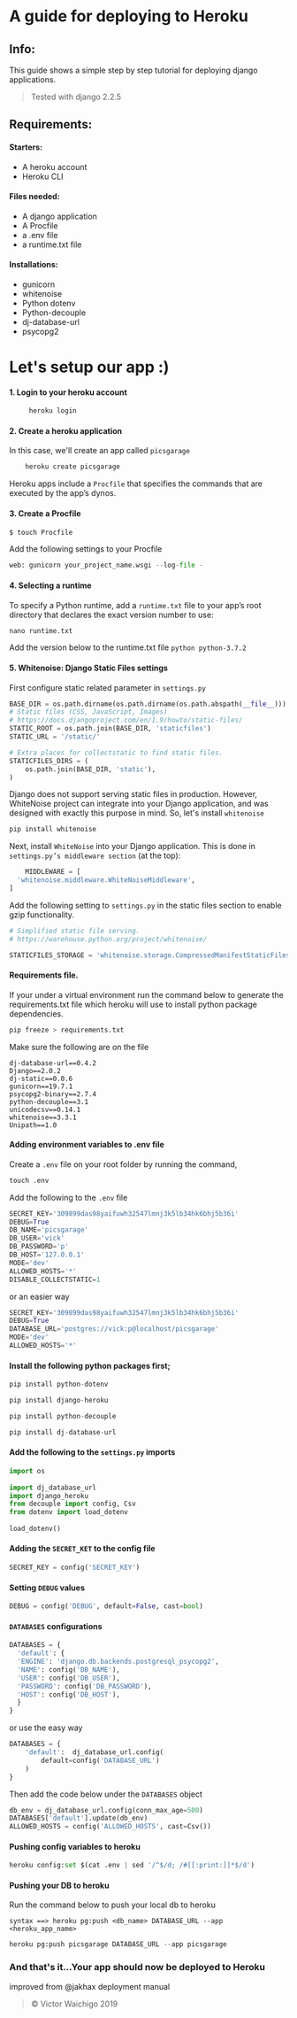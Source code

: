 # A guide for deploying to Heroku

## Info:
This guide shows a simple step by step tutorial for deploying django applications.
>Tested with django 2.2.5


## Requirements:
#### Starters:
* A heroku account
* Heroku CLI
	
#### Files needed:
* A django application
* A Procfile
* a .env file
* a runtime.txt file

#### Installations:
* gunicorn
* whitenoise
* Python dotenv
* Python-decouple
* dj-database-url
* psycopg2


# Let's setup our app :)

#### 1. Login to your heroku account
```python
	 heroku login
```

#### 2. Create a heroku application
In this case, we'll create an app called 	``picsgarage``

```python
	heroku create picsgarage
```
 Heroku apps include a `Procfile` that specifies the commands that are executed by the app’s dynos.
#### 3. Create a Procfile
```python
$ touch Procfile
```
Add the following settings to your Procfile
```python
web: gunicorn your_project_name.wsgi --log-file -
```

#### 4. Selecting a runtime
To specify a Python runtime, add a `runtime.txt` file to your app’s root 	    directory that declares the exact version number to use:
```python
nano runtime.txt
```
Add the version below to the runtime.txt file
	```python
	python-3.7.2
	```
#### 5. Whitenoise: Django Static Files settings
First configure static related parameter in `settings.py`
```python
BASE_DIR = os.path.dirname(os.path.dirname(os.path.abspath(__file__)))
# Static files (CSS, JavaScript, Images)
# https://docs.djangoproject.com/en/1.9/howto/static-files/
STATIC_ROOT = os.path.join(BASE_DIR, 'staticfiles')
STATIC_URL = '/static/'

# Extra places for collectstatic to find static files.
STATICFILES_DIRS = (
    os.path.join(BASE_DIR, 'static'),
)
```

Django does not support serving static files in production. However, WhiteNoise project can integrate into your Django application, and was designed with exactly this purpose in mind.
So, let's install `whitenoise`
```python
pip install whitenoise
```
Next, install `WhiteNoise` into your Django application. This is done in `settings.py’s middleware section` (at the top):
```python
    MIDDLEWARE = [  
  'whitenoise.middleware.WhiteNoiseMiddleware',  
]
```

Add the following setting to `settings.py` in the static files section to enable gzip functionality.

```python
# Simplified static file serving.
# https://warehouse.python.org/project/whitenoise/

STATICFILES_STORAGE = 'whitenoise.storage.CompressedManifestStaticFilesStorage'
```
#### Requirements file.
If your under a virtual environment run the command below to generate the requirements.txt file which heroku will use to install python package dependencies.
```python
pip freeze > requirements.txt
```
Make sure the following are on the file
```
dj-database-url==0.4.2
Django==2.0.2
dj-static==0.0.6
gunicorn==19.7.1
psycopg2-binary==2.7.4
python-decouple==3.1
unicodecsv==0.14.1
whitenoise==3.3.1
Unipath==1.0
```
#### Adding environment variables to .env file
Create a `.env` file on your root folder by running the command,
```python 
touch .env 
``` 


Add the following to the `.env` file
```python
SECRET_KEY='309899das98yaifuwh32547lmnj3k5lb34hk6bhj5b36i'  
DEBUG=True  
DB_NAME='picsgarage'  
DB_USER='vick'  
DB_PASSWORD='p'  
DB_HOST='127.0.0.1'  
MODE='dev'  
ALLOWED_HOSTS='*'
DISABLE_COLLECTSTATIC=1
```
or an easier way
```python
SECRET_KEY='309899das98yaifuwh32547lmnj3k5lb34hk6bhj5b36i'  
DEBUG=True 
DATABASE_URL='postgres://vick:p@localhost/picsgarage'
MODE='dev'  
ALLOWED_HOSTS='*'
```

#### Install the following python packages first;
```python
pip install python-dotenv
```
```python
pip install django-heroku
```
```python
pip install python-decouple
```
```python
pip install dj-database-url
```

#### Add the following to the `settings.py` imports
```python
import os  
  
import dj_database_url  
import django_heroku  
from decouple import config, Csv  
from dotenv import load_dotenv  
  
load_dotenv()
```

#### Adding the `SECRET_KET` to the config file
```python
SECRET_KEY = config('SECRET_KEY')
```
#### Setting `DEBUG` values
```python
DEBUG = config('DEBUG', default=False, cast=bool)
```
#### `DATABASES` configurations
```python
DATABASES = {  
  'default': {  
  'ENGINE': 'django.db.backends.postgresql_psycopg2',  
  'NAME': config('DB_NAME'),  
  'USER': config('DB_USER'),  
  'PASSWORD': config('DB_PASSWORD'),  
  'HOST': config('DB_HOST'),  
  }  
}
```
or use the easy way

```python
DATABASES = {  
    'default':  dj_database_url.config(  
        default=config('DATABASE_URL')  
    )  
}
```

Then add the code below under the `DATABASES` object

```python
db_env = dj_database_url.config(conn_max_age=500)  
DATABASES['default'].update(db_env)  
ALLOWED_HOSTS = config('ALLOWED_HOSTS', cast=Csv())
```

#### Pushing config variables to heroku
```python
heroku config:set $(cat .env | sed '/^$/d; /#[[:print:]]*$/d')
```

#### Pushing your DB to heroku
Run the command below to push your local db to heroku
```
syntax ==> heroku pg:push <db_name> DATABASE_URL --app <heroku_app_name>
```
```python
heroku pg:push picsgarage DATABASE_URL --app picsgarage
```

### And that's it...Your app should now be deployed to Heroku

improved from @jakhax deployment manual
> &copy; Victor Waichigo 2019

